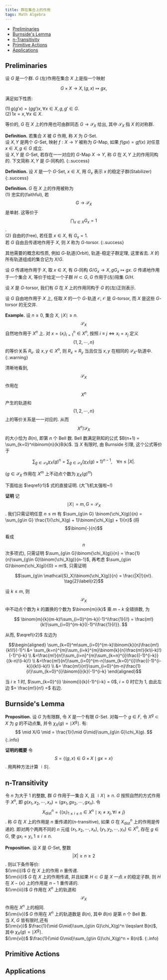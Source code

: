 ```yaml
---
title: 群在集合上的作用
tags: Math Algebra
---
```



<!-- vim-markdown-toc GFM -->

* [Preliminaries](#preliminaries)
* [Burnside's Lemma](#burnsides-lemma)
* [n-Transitivity](#n-transitivity)
* [Primitive Actions](#primitive-actions)
* [Applications](#applications)

<!-- vim-markdown-toc -->

## Preliminaries
设 $G$ 是一个群. $G$ (左)作用在集合 $X$ 上是指一个映射

$$
    G \times X \to X, (g,x) \mapsto gx,
$$

满足如下性质:

$(1)\, g(g'x) = (gg')x, \forall x \in X, g,g' \in G$.  
$(2)\, 1x = x,\forall x \in X$.

等价的, $G$ 在 $X$ 上的作用也可由群同态 $G \to \mathcal{S}_X$ 给出, 其中 $\mathcal{S}_X$ 指 $X$ 的对称群.

**Definition.** 若集合 $X$ 被 $G$ 作用, 称 $X$ 为 $G$-Set.  
设 $X,Y$ 是两个 $G$-Set, 映射 $f: X \to Y$ 被称为 $G$-Map, 如果 $f(gx) = gf(x)$ 对任意 $x \in X, g \in G$ 成立.  
设 $X,Y$ 是 $G$-Set, 若存在一一对应的 $G$-Map $X \to Y$, 称 $G$ 在 $X,Y$ 上的作用同构的. 下文简称 $X,Y$ 是 $G$-同构的.
{:.success}

**Definition.** 设 $X$ 是一个 $G$-Set, $x \in X$, 用 $G_x$ 表示 $x$ 的稳定子群(Stabilizer)
{:.success}

**Definition.** $G$ 在 $X$ 上的作用被称为  
$(1)$ 忠实的(faithful), 若 $$G \to \mathcal{S}_X$$ 是单射. 这等价于 $$\bigcap_{x \in X}G_x = 1$$.  
$(2)$ 自由的(free), 若任意 $x \in X$, 有 $G_x = 1$.  
若 $G$ 自由且传递地作用于 $X$, 则 $X$ 称为 $G$-torsor.
{:.success}

其他需要的概念和性质, 例如 $G$-轨道(Orbit), 轨道-稳定子群定理, 这里省去. $X$ 的所有轨道组成的集合记为 $X/G$.
<!--more-->

设 $G$ 传递地作用于 $X$, 取 $x \in X$, 有 $G$-同构 $G/G_x \to X, gG_x \mapsto gx$. $G$ 传递地作用于一个集合 $X$, 等价于给定一个子群 $H \subset G$, $G$ 作用于(左)陪集 $G/H$.

设 $X$ 是 $G$-torsor, 我们有 $G$ 在 $X$ 上的作用同构于 $G$ 的(左)正则表示.

设 $G$ 自由地作用于 $X$ 上, 任取 $X$ 的一个 $G$-轨道 $\mathcal{O}$, $\mathcal{O}$ 是 $G$-torsor, 而 $X$ 是这些 $G$-torsor 的无交并.

**Example.** 设 $n \geqslant 0$, 集合 $X$, $\mid X\mid \geqslant n$. $$\mathcal{S}_X$$ 自然地作用于 $X^n$ 上. 对 $x = (x_i)_{i=1}^n \in X^n$, 按照 $i \equiv j \Longleftrightarrow x_i = x_j$ 定义 $$\{1,2,\cdots ,n\}$$ 的等价关系 $R_x$. 设 $x,y \in X^n$, 则 $R_x = R_y$ 当且仅当 $x,y$ 在相同的 $\mathcal{S}_X$-轨道中.
{:.warning}

清晰地看到, $$\mathcal{S}_X$$ 作用在 $$X^n$$ 产生的轨道和 $$\{1,2,\cdots ,n\}$$ 上的等价关系是一一对应的. 从而 $$X^n/\mathcal{S}_X$$ 的大小恰为 $B(n)$, 即第 $n$ 个 Bell 数. Bell 数满足熟知的公式 $B(n+1) = \sum_{k=0}^n\binom{n}{k}B(k)$. 当 $X$ 有限时, 由 Burnside 引理, 这个公式等价于

$$
    \sum_{g\in \mathcal{S}_X}\chi_{X}(g)^n = \sum_{g\in \mathcal{S}_X}(\chi_X(g)+1)^{n-1}, \,\,\,\,\,\,\forall n \leqslant |X|. \tag{1}\label{r1}
$$

($g \in \mathcal{S}_X$ 作用在 $X^m$ 上不动点个数为 $\chi_X(g)^m$)

下面给出 $\eqref{r1}$ 式的直接证明. (大飞机太强啦~!)

**证明** 记 $$\mid X\mid = m, G = \mathcal{S}_X$$. 我们只需证明任意 $n \leqslant m$ 有 $\sum_{g\in G} \binom{\chi_X(g)}{n} = \sum_{g\in G} \frac{1}{\chi_X(g) + 1}\binom{\chi_X(g) + 1}{n}$ (将 $$\binom{-}{n}$$ 看成 $$n$$ 次多项式), 只需证明 $\sum_{g\in G}\binom{\chi_X(g)}{n} = \frac{1}{n}\sum_{g\in G}\binom{\chi_X(g)}{n-1}$, 再考虑 $\sum_{g\in G}\binom{\chi_X(g)}{0} = m!$, 只需证明

$$\sum_{g\in \mathcal{S}_X}\binom{\chi_X(g)}{n} = \frac{|X|!}{n!}. \tag{2}\label{r2}$$

设 $k \leqslant m$, 则 $$\mathcal{S}_X$$ 中不动点个数为 $k$ 的置换的个数为 $\binom{m}{k}$ 乘 $m-k$ 全错排数, 为

$$
    \binom{m}{k}(m-k)!\sum_{i=0}^{m-k}(-1)^i\frac{1}{i!} = \frac{m!}{k!}\sum_{i=0}^{m-k}{(-1)^i\frac{1}{i!}}.
$$

从而, $\eqref{r2}$ 左边为

$$\begin{aligned}
    \sum_{k=0}^m\sum_{i=0}^{m-k}\binom{k}{n}\frac{m!}{k!i!}(-1)^i &= \sum_{k=n}^{m}\sum_{i=k}^{m}\binom{k}{n}\frac{m!}{k!(i-k)!}(-1)^{i-k} \\
    &=\frac{m!}{n!}\sum_{i=n}^{m}\sum_{k=n}^{i}\frac{(-1)^{i-k}}{(k-n)!(i-k)!} \\
    &=\frac{m!}{n!}\sum_{i=0}^{m-n}\sum_{k=0}^{i}\frac{(-1)^{i-k}}{k!(i-k)!} \\
    &= \frac{m!}{n!}\sum_{i=0}^{m-n}\frac{1}{i!}\sum_{k=0}^{i}\binom{i}{k}(-1)^{i-k}
\end{aligned}$$

当 $i \geqslant 1$ 时, $\sum_{k=0}^{i} \binom{i}{k}(-1)^{i-k} = 0$, $i = 0$ 时它为 $1$, 由此左边 $= \frac{m!}{n!} =$ 右边.

## Burnside's Lemma
**Proposition.** 设 $G$ 为有限群, 令 $X$ 是一个有限 $G$-Set. 对每一个 $g \in F$, 令 $X^g \subset X$ 为 $g$ 的不动点集, 并令 $\chi_X(g) = \mid X^g \mid$. 有:  
$$
    \mid X/G \mid = \frac{1}{\mid G\mid}\sum_{g\in G}\chi_X(g).
$$
{:.info}

**证明的概要** 令 $$S = \{(g,x) \in G \times X \mid gx = x\}$$. 用两种方法计算 $\mid S\mid$.

## n-Transitivity
令 $n$ 为大于 $1$ 的整数, 群 $G$ 作用于一集合 $X$, 且 $\mid X\mid \geqslant n$. $G$ 按照自然的方式作用于 $X^n$, 即 $g(x_1,x_2,\cdots,x_n) = (gx_1,gx_2,\cdots ,gx_n)$. 令 $$X_{\mathrm{dist}}^n = \{(x_i)_{1 \leqslant i \leqslant n} \in X^n \mid x_{i} \ne x_{j}, \forall i \ne j\}$$. 称 $G$ 在 $X$ 上的作用是 $n$ 重传递的($n$-transitive), 如果 $G$ 在 $X_{\mathrm{dist}}^n$ 上的作用是传递的. 即对两个两两不同的 $n$ 元组 $(x_1,x_2,\cdots,x_n)$, $(y_1,y_2,\cdots,y_n) \in X^n$, 存在 $g \in G$, 使 $gx_i = y_i, 1 \le i \le n$.

**Proposition.** 设 $X$ 是 $G$-Set, 整数 $$|X| \geqslant n \geqslant 2$$. 则以下条件等价:  
$(\rm{i})$ $G$ 在 $X$ 上的作用 $n$ 重传递.  
$(\rm{ii})$ $G$ 在 $X$ 上的作用传递, 并且如果 $H \subset G$ 是 $X$ 一点 $x$ 的稳定子群, 则 $H$ 在 $X-\{x\}$ 上的作用是 $n-1$ 重传递的.  
$(\rm{iii})$ $G$ 作用在 $X^n$ 上的轨道和 $$\mathcal{S}_X$$ 作用在 $X^n$ 上的相同.  
$(\rm{iv})$ $G$ 作用在 $X^n$ 上的轨道数是 $B(n)$, 其中 $B(n)$ 是第 $n$ 个 Bell 数.  
当 $X$, $G$ 皆有限时,还有  
$(\rm{v})$ $\frac{1}{\mid G\mid}\sum_{g\in G}\chi_X(g)^n \leqslant B(n)$, 其中 $\chi_X(g) = \mid X^g\mid$.  
$(\rm{vi})$ $\frac{1}{\mid G\mid}\sum_{g\in G}\chi_X(g)^n = B(n)$.
{:.info}
## Primitive Actions

## Applications
